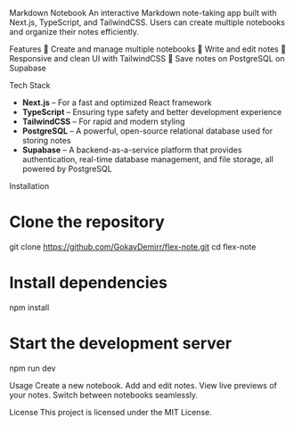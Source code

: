 Markdown Notebook
An interactive Markdown note-taking app built with Next.js, TypeScript, and TailwindCSS. Users can create multiple notebooks and organize their notes efficiently.

Features
📒 Create and manage multiple notebooks
📝 Write and edit notes
🎨 Responsive and clean UI with TailwindCSS
💾 Save notes on PostgreSQL on Supabase

Tech Stack  
- **Next.js** – For a fast and optimized React framework  
- **TypeScript** – Ensuring type safety and better development experience  
- **TailwindCSS** – For rapid and modern styling  
- **PostgreSQL** – A powerful, open-source relational database used for storing notes  
- **Supabase** – A backend-as-a-service platform that provides authentication, real-time database management, and file storage, all powered by PostgreSQL  


Installation
# Clone the repository
git clone https://github.com/GokayDemirr/flex-note.git
cd flex-note

# Install dependencies
npm install

# Start the development server
npm run dev


Usage
Create a new notebook.
Add and edit notes.
View live previews of your notes.
Switch between notebooks seamlessly.

License
This project is licensed under the MIT License.
